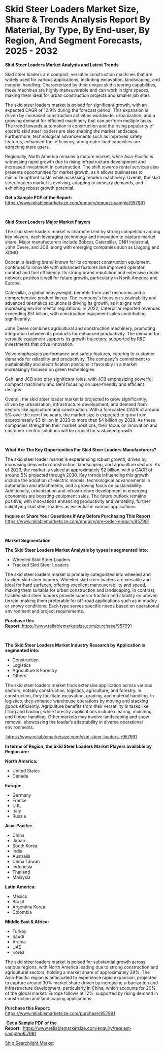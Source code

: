 <p><h1>Skid Steer Loaders Market Size, Share & Trends Analysis Report By Material, By Type, By End-user, By Region, And Segment Forecasts, 2025 - 2032</h1></p><p><strong>Skid Steer Loaders Market Analysis and Latest Trends</strong></p>
<p><p>Skid steer loaders are compact, versatile construction machines that are widely used for various applications, including excavation, landscaping, and material handling. Characterized by their unique skid-steering capabilities, these machines are highly maneuverable and can work in tight spaces, making them ideal for urban construction projects and smaller job sites.</p><p>The skid steer loaders market is poised for significant growth, with an expected CAGR of 12.9% during the forecast period. This expansion is driven by increased construction activities worldwide, urbanization, and a growing demand for efficient machinery that can perform multiple tasks. The trend towards automation in construction and the rising popularity of electric skid steer loaders are also shaping the market landscape. Furthermore, technological advancements such as improved safety features, enhanced fuel efficiency, and greater load capacities are attracting more users.</p><p>Regionally, North America remains a mature market, while Asia-Pacific is witnessing rapid growth due to rising infrastructure development and increased investment in construction. The shift towards rental services also presents opportunities for market growth, as it allows businesses to minimize upfront costs while accessing modern machinery. Overall, the skid steer loaders market is evolving, adapting to industry demands, and exhibiting robust growth potential.</p></p>
<p><strong>Get a Sample PDF of the Report:&nbsp;</strong> <a href="https://www.reliablemarketsize.com/enquiry/request-sample/957991?utm_campaign=2303&utm_medium=2&utm_source=Github&utm_content=ia&utm_term=21022025&utm_id=skid-steer-loaders">https://www.reliablemarketsize.com/enquiry/request-sample/957991</a></p>
<p>&nbsp;</p>
<p><strong>Skid Steer Loaders Major Market Players</strong></p>
<p><p>The skid steer loaders market is characterized by strong competition among key players, each leveraging technology and innovation to capture market share. Major manufacturers include Bobcat, Caterpillar, CNH Industrial, John Deere, and JCB, along with emerging companies such as Liugong and XCMG.</p><p>Bobcat, a leading brand known for its compact construction equipment, continues to innovate with advanced features like improved operator comfort and fuel efficiency. Its strong brand reputation and extensive dealer network position it well for future growth, particularly in North America and Europe.</p><p>Caterpillar, a global heavyweight, benefits from vast resources and a comprehensive product lineup. The company's focus on sustainability and advanced telematics solutions is driving its growth, as it aligns with increasing environmental regulations. In 2022, Caterpillar reported revenues exceeding $51 billion, with construction equipment sales contributing significantly.</p><p>John Deere combines agricultural and construction machinery, promoting integration between its products for enhanced productivity. The demand for versatile equipment supports its growth trajectory, supported by R&D investments that drive innovation.</p><p>Volvo emphasizes performance and safety features, catering to customer demands for reliability and productivity. The company's commitment to sustainability and electrification positions it favorably in a market increasingly focused on green technologies.</p><p>Gehl and JCB also play significant roles, with JCB emphasizing powerful compact machinery and Gehl focusing on user-friendly and efficient designs. </p><p>Overall, the skid steer loader market is projected to grow significantly, driven by urbanization, infrastructure development, and demand from sectors like agriculture and construction. With a forecasted CAGR of around 5% over the next five years, the market size is expected to grow from approximately $3 billion in 2023 to more than $4 billion by 2028. As these companies strengthen their market positions, their focus on innovation and customer-centric solutions will be crucial for sustained growth.</p></p>
<p>&nbsp;</p>
<p><strong>What Are The Key Opportunities For Skid Steer Loaders Manufacturers?</strong></p>
<p><p>The skid steer loader market is experiencing robust growth, driven by increasing demand in construction, landscaping, and agriculture sectors. As of 2023, the market is valued at approximately $2 billion, with a CAGR of around 5% projected through 2030. Key trends influencing this growth include the adoption of electric models, technological advancements in automation and attachments, and a growing focus on sustainability. Additionally, urbanization and infrastructure development in emerging economies are boosting equipment sales. The future outlook remains positive, with innovations enhancing productivity and versatility, further solidifying skid steer loaders as essential in various applications.</p></p>
<p><strong>Inquire or Share Your Questions If Any Before Purchasing This Report:</strong> <a href="https://www.reliablemarketsize.com/enquiry/pre-order-enquiry/957991?utm_campaign=2303&utm_medium=2&utm_source=Github&utm_content=ia&utm_term=21022025&utm_id=skid-steer-loaders">https://www.reliablemarketsize.com/enquiry/pre-order-enquiry/957991</a></p>
<p>&nbsp;</p>
<p><strong>Market Segmentation</strong></p>
<p><strong>The Skid Steer Loaders Market Analysis by types is segmented into:</strong></p>
<p><ul><li>Wheeled Skid Steer Loaders</li><li>Tracked Skid Steer Loaders</li></ul></p>
<p><p>The skid steer loaders market is primarily categorized into wheeled and tracked skid steer loaders. Wheeled skid steer loaders are versatile and ideal for hard surfaces, offering excellent maneuverability and speed, making them suitable for urban construction and landscaping. In contrast, tracked skid steer loaders provide superior traction and stability on uneven terrain, making them preferable for off-road applications such as in muddy or snowy conditions. Each type serves specific needs based on operational environment and project requirements.</p></p>
<p><strong>Purchase this Report:&nbsp;</strong><a href="https://www.reliablemarketsize.com/purchase/957991?utm_campaign=2303&utm_medium=2&utm_source=Github&utm_content=ia&utm_term=21022025&utm_id=skid-steer-loaders">https://www.reliablemarketsize.com/purchase/957991</a></p>
<p>&nbsp;</p>
<p><strong>The Skid Steer Loaders Market Industry Research by Application is segmented into:</strong></p>
<p><ul><li>Construction</li><li>Logistics</li><li>Agriculture & Forestry</li><li>Others</li></ul></p>
<p><p>The skid steer loaders market finds extensive application across various sectors, notably construction, logistics, agriculture, and forestry. In construction, they facilitate excavation, grading, and material handling. In logistics, they enhance warehouse operations by moving and stacking goods efficiently. Agriculture benefits from their versatility in tasks like tilling and hauling, while forestry applications include clearing, mulching, and timber handling. Other markets may involve landscaping and snow removal, showcasing the loader’s adaptability in diverse operational environments.</p></p>
<p><a href="https://www.reliablemarketsize.com/skid-steer-loaders-r957991?utm_campaign=2303&utm_medium=2&utm_source=Github&utm_content=ia&utm_term=21022025&utm_id=skid-steer-loaders">&nbsp;https://www.reliablemarketsize.com/skid-steer-loaders-r957991</a></p>
<p><strong>In terms of Region, the Skid Steer Loaders Market Players available by Region are:</strong></p>
<p>
    <p> <strong> North America: </strong>
        <ul>
            <li>United States</li>
            <li>Canada</li>
        </ul>
        </p> 
    <p> <strong> Europe: </strong>
        <ul>
            <li>Germany</li>
            <li>France</li>
            <li>U.K.</li>
            <li>Italy</li>
            <li>Russia</li>
        </ul>
        </p> 
    <p> <strong> Asia-Pacific: </strong>
        <ul>
            <li>China</li>
            <li>Japan</li>
            <li>South Korea</li>
            <li>India</li>
            <li>Australia</li>
            <li>China Taiwan</li>
            <li>Indonesia</li>
            <li>Thailand</li>
            <li>Malaysia</li>
        </ul>
        </p> 
    <p> <strong> Latin America: </strong>
        <ul>
            <li>Mexico</li>
            <li>Brazil</li>
            <li>Argentina Korea</li>
            <li>Colombia</li>
        </ul>
        </p> 
    <p> <strong> Middle East & Africa: </strong>
        <ul>
            <li>Turkey</li>
            <li>Saudi</li>
            <li>Arabia</li>
            <li>UAE</li>
            <li>Korea</li>
        </ul>
    </p>
    </p>
<p><p>The skid steer loaders market is poised for substantial growth across various regions, with North America leading due to strong construction and agricultural sectors, holding a market share of approximately 38%. The Asia-Pacific region is anticipated to experience rapid expansion, projected to capture around 30% market share driven by increasing urbanization and infrastructure development, particularly in China, which accounts for 20% of the global market. Europe follows at 12%, supported by rising demand in construction and landscaping applications.</p></p>
<p><strong>Purchase this Report: </strong><a href="https://www.reliablemarketsize.com/purchase/957991?utm_campaign=2303&utm_medium=2&utm_source=Github&utm_content=ia&utm_term=21022025&utm_id=skid-steer-loaders">https://www.reliablemarketsize.com/purchase/957991</a></p>
<p>&nbsp;<strong>Get a Sample PDF of the Report:&nbsp;&nbsp;</strong><a href="https://www.reliablemarketsize.com/enquiry/request-sample/957991?utm_campaign=2303&utm_medium=2&utm_source=Github&utm_content=ia&utm_term=21022025&utm_id=skid-steer-loaders">https://www.reliablemarketsize.com/enquiry/request-sample/957991</a></p>
<p><strong></strong></p>
<p><p><a href="https://github.com/pinzinyaah/Market-Research-Report-List-1/blob/main/ship-searchlight-market.md?utm_campaign=2303&utm_medium=2&utm_source=Github&utm_content=ia&utm_term=21022025&utm_id=skid-steer-loaders">Ship Searchlight Market</a></p></p>